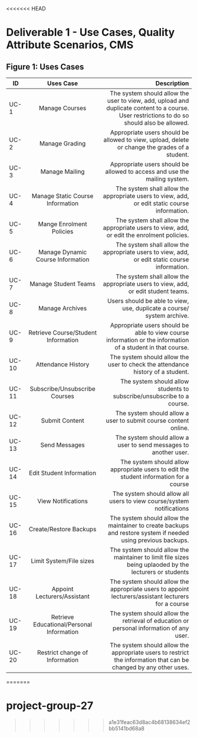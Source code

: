 <<<<<<< HEAD
# Deliverable 1 - Use Cases, Quality Attribute Scenarios, CMS

## Figure 1: Uses Cases

| ID      | Uses Case                                 | Description  |
| --------|:-----------------------------------------:| ------------:|
| UC-1	  | Manage Courses                            | The system should allow the user to view, add, upload and duplicate content to a course. User restrictions to do so should also be allowed. |
| UC-2    | Manage Grading                            |  Appropriate users should be allowed to view, upload, delete or change the grades of a student.  |
| UC-3    | Manage Mailing                            | Appropriate users should be allowed to access and use the mailing system. |
| UC-4		| Manage Static Course Information          | The system shall allow the appropriate users to view, add, or edit static course information.
| UC-5		| Mange Enrolment Policies                  | The system shall allow the appropriate users to view, add, or edit the enrolment policies.
| UC-6		| Manage Dynamic Course Information         | The system shall allow the appropriate users to view, add, or edit static course information.
| UC-7		| Manage Student Teams                      | The system shall allow the appropriate users to view, add, or edit student teams.
| UC-8		| Manage Archives                           | Users should be able to view, use, duplicate a course/ system archive.
| UC-9		| Retrieve Course/Student Information       | Appropriate users should be able to view course information or the information of a student in that course.
| UC-10		| Attendance History                        | The system should allow the user to check the attendance history of a student.
| UC-11		| Subscribe/Unsubscribe Courses             | The system should allow students to subscribe/unsubscribe to a course.
| UC-12		| Submit Content                            | The system should allow a user to submit course content online.
| UC-13		| Send Messages                             | The system should allow a user to send messages to another user.
| UC-14		| Edit Student Information                  | The system should allow appropriate users to edit the student information for a course
| UC-15		| View Notifications                        | The system should allow all users to view course/system notifications
| UC-16		| Create/Restore Backups                    | The system should allow the maintainer to create backups and restore system if needed using previous backups.
| UC-17		| Limit System/File sizes                   | The system should allow the maintainer to limit file sizes being uplaoded by the lecturers or students
| UC-18		| Appoint Lecturers/Assistant               | The system should allow the appropriate users to appoint lecturers/assistant lecturers for a course
| UC-19		| Retrieve Educational/Personal Information | The system should allow the retrieval of education or personal information of any user.
| UC-20		| Restrict change of Information            | The system should allow the appropriate users to restrict the information that can be changed by any other uses.
=======
# project-group-27
>>>>>>> a1e31feac63d8ac4b68138634ef2bb5141bd68a8
